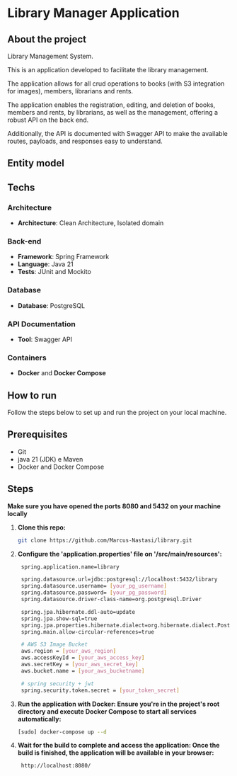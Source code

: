 # Library Manager Application

## About the project

Library Management System.

This is an application developed to facilitate the library management.

The application allows for all crud operations to books (with S3 integration for images), members, librarians and rents.

The application enables the registration, editing, and deletion of books, members and rents, by librarians, as well as the management, offering a robust API on the back end.

Additionally, the API is documented with Swagger API to make the available routes, payloads, and responses easy to understand.

## Entity model

## Techs

### Architecture
- **Architecture**: Clean Architecture, Isolated domain

### Back-end
- **Framework**: Spring Framework
- **Language**: Java 21
- **Tests**: JUnit and Mockito

### Database
- **Database**: PostgreSQL

### API Documentation
- **Tool**: Swagger API

### Containers
- **Docker** and **Docker Compose**

## How to run

Follow the steps below to set up and run the project on your local machine.

## Prerequisites

- Git
- java 21 (JDK) e Maven
- Docker and Docker Compose

## Steps

**Make sure you have opened the ports 8080 and 5432 on your machine locally**

1. **Clone this repo:**
   ```bash
   git clone https://github.com/Marcus-Nastasi/library.git

2. **Configure the 'application.properties' file on '/src/main/resources':**
   ```bash
    spring.application.name=library

    spring.datasource.url=jdbc:postgresql://localhost:5432/library
    spring.datasource.username= [your_pg_username]
    spring.datasource.password= [your_pg_password]
    spring.datasource.driver-class-name=org.postgresql.Driver

    spring.jpa.hibernate.ddl-auto=update
    spring.jpa.show-sql=true
    spring.jpa.properties.hibernate.dialect=org.hibernate.dialect.PostgreSQLDialect
    spring.main.allow-circular-references=true

    # AWS S3 Image Bucket
    aws.region = [your_aws_region]
    aws.accessKeyId = [your_aws_access_key]
    aws.secretKey = [your_aws_secret_key]
    aws.bucket.name = [your_aws_bucketname]

    # spring security + jwt
    spring.security.token.secret = [your_token_secret]

3. **Run the application with Docker: Ensure you're in the project's root directory and execute Docker Compose to start all services automatically:**
    ```bash
    [sudo] docker-compose up --d

4. **Wait for the build to complete and access the application: Once the build is finished, the application will be available in your browser:**
   ```bash
    http://localhost:8080/
